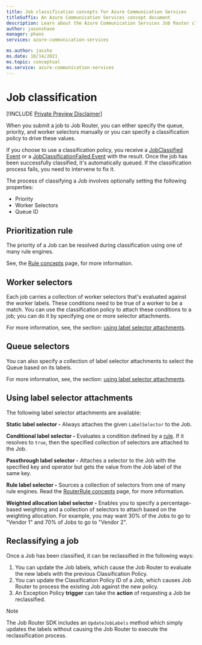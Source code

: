 ```yaml
---
title: Job classification concepts for Azure Communication Services
titleSuffix: An Azure Communication Services concept document
description: Learn about the Azure Communication Services Job Router classification concepts.
author: jasonshave
manager: phans
services: azure-communication-services

ms.author: jassha
ms.date: 10/14/2021
ms.topic: conceptual
ms.service: azure-communication-services
---
```


# Job classification

[!INCLUDE [Private Preview Disclaimer](../../includes/private-preview-include-section.md)]

When you submit a job to Job Router, you can either specify the queue, priority, and worker selectors manually or you can specify a classification policy to drive these values.

If you choose to use a classification policy, you receive a [JobClassified Event][job_classified_event] or a [JobClassificationFailed Event][job_classify_failed_event] with the result.  Once the job has been successfully classified, it's automatically queued.  If the classification process fails, you need to intervene to fix it.

The process of classifying a Job involves optionally setting the following properties:

- Priority
- Worker Selectors
- Queue ID

## Prioritization rule

The priority of a Job can be resolved during classification using one of many rule engines.

See, the [Rule concepts](router-rule-concepts.md) page, for more information.

## Worker selectors

Each job carries a collection of worker selectors that's evaluated against the worker labels. These conditions need to be true of a worker to be a match.
You can use the classification policy to attach these conditions to a job; you can do it by specifying one or more selector attachments.

For more information, see, the section: [using label selector attachments](#using-label-selector-attachments).

## Queue selectors

You can also specify a collection of label selector attachments to select the Queue based on its labels.

For more information, see, the section: [using label selector attachments](#using-label-selector-attachments).

## Using label selector attachments

The following label selector attachments are available:

**Static label selector -** Always attaches the given `LabelSelector` to the Job.

**Conditional label selector -** Evaluates a condition defined by a [rule](router-rule-concepts.md).  If it resolves to `true`, then the specified collection of selectors are attached to the Job.

**Passthrough label selector -** Attaches a selector to the Job with the specified key and operator but gets the value from the Job label of the same key.

**Rule label selector -** Sources a collection of selectors from one of many rule engines. Read the [RouterRule concepts](router-rule-concepts.md) page, for more information.

**Weighted allocation label selector -** Enables you to specify a percentage-based weighting and a collection of selectors to attach based on the weighting allocation. For example, you may want 30% of the Jobs to go to "Vendor 1" and 70% of Jobs to go to "Vendor 2".

## Reclassifying a job

Once a Job has been classified, it can be reclassified in the following ways:

1. You can update the Job labels, which cause the Job Router to evaluate the new labels with the previous Classification Policy.
2. You can update the Classification Policy ID of a Job, which causes Job Router to process the existing Job against the new policy.
3. An Exception Policy **trigger** can take the **action** of requesting a Job be reclassified.

> [!NOTE]
> The Job Router SDK includes an `UpdateJobLabels` method which simply updates the labels without causing the Job Router to execute the reclassification process.

<!-- LINKS -->
[subscribe_events]: ../../how-tos/router-sdk/subscribe-events.md
[job_classified_event]: ../../how-tos/router-sdk/subscribe-events.md#microsoftcommunicationrouterjobclassified
[job_classify_failed_event]: ../../how-tos/router-sdk/subscribe-events.md#microsoftcommunicationrouterjobclassificationfailed
